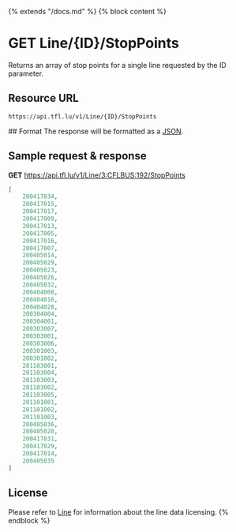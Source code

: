 {% extends "/docs.md" %}
{% block content %}
# GET Line/{ID}/StopPoints
Returns an array of stop points for a single line requested by the ID parameter.

## Resource URL
    https://api.tfl.lu/v1/Line/{ID}/StopPoints

## Format
The response will be formatted as a [JSON](https://en.wikipedia.org/wiki/JSON).

## Sample request & response
**GET** https://api.tfl.lu/v1/Line/3:CFLBUS:192/StopPoints
```json
[
	200417034,
	200417015,
	200417017,
	200417009,
	200417013,
	200417005,
	200417016,
	200417007,
	200405014,
	200405029,
	200405023,
	200405026,
	200405032,
	200404008,
	200404016,
	200404028,
	200304004,
	200304001,
	200303007,
	200303001,
	200303006,
	200301003,
	200301002,
	201103001,
	201103004,
	201103003,
	201103002,
	201103005,
	201101001,
	201101002,
	201101003,
	200405036,
	200405020,
	200417031,
	200417029,
	200417014,
	200405035
]
```

## License
Please refer to [Line](/RESTAPIs/Line.md#license) for information about the line data licensing.
{% endblock %}

